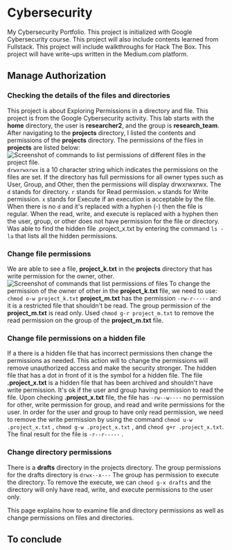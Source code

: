 # Cybersecurity
My Cybersecurity Portfolio. 
This project is initialized with Google Cybersecurity course. 
This project will also include contents learned from Fullstack.
This project will include walkthroughs for Hack The Box. 
This project will have write-ups written in the Medium.com platform. 

## Manage Authorization
### Checking the details of the files and directories
This project is about Exploring Permissions in a directory and file. This project is from the Google Cybersecurity activity. This lab starts with the **home** directory, the user is **researcher2**, and the group is **research_team**. 
After navigating to the **projects** directory, I listed the contents and permissions of the **projects** directory. The permissions of the files in **projects** are listed below:
![Screenshot of commands to list permissions of different files in the project file.](https://github.com/mshahrin/Cybersecurity/assets/25282034/6a2e0683-32fd-4d18-b41a-9293dda388ac)
`drwxrwxrwx` is a 10 character string which indicates the permissions on the files are set. If the directory has full permissions for all owner types such as User, Group, and Other, then the permissions will display drwxrwxrwx. 
The `d` stands for directory. `r` stands for Read permission. `w` stands for Write permission. `x` stands for Execute if an execution is acceptable by the file. 
When there is no `d` and it's replaced with a hyphen (-) then the file is regular. 
When the read, write, and execute is replaced with a hyphen then the user, group, or other does not have permission for the file or directory. 
Was able to find the hidden file .project_x.txt by entering the command `ls -la` that lists all the hidden permissions. 

### Change file permissions
We are able to see a file, **project_k.txt** in the **projects** directory that has write permission for the owner, other. 
![Screenshot of commands that list permissions of files](https://github.com/mshahrin/Cybersecurity/assets/25282034/fe323013-8a11-4b8d-91b9-e6be0e88b660)
To change the permission of the owner of other in the **project_k.txt** file, we need to use:
`chmod o-w project_k.txt`
**project_m.txt** has the permission `-rw-r-----` and it is a restricted file that shouldn't be read. The group permission of the **project_m.txt** is read only. Used `chmod g-r project_m.txt` to remove the read permission on the group of the **project_m.txt** file. 

### Change file permissions on a hidden file
If a there is a hidden file that has incorrect permissions then change the permissions as needed. This action will to change the permissions will remove unauthorized access and make the security stronger. 
The hidden file that has a dot in front of it is the symbol for a hidden file. The file **.project_x.txt** is a hidden file that has been archived and shouldn't have write permission. It's ok if the user and group having permission to read the file. Upon checking **.project_x.txt** file, the file has `-rw--w----` no permission for other, write permission for group, and read and write permissions for the user. 
In order for the user and group to have only read permission, we need to remove the write permission by using the command `chmod u-w .project_x.txt` , `chmod g-w .project_x.txt` , and `chmod g+r .project_x.txt`. The final result for the file is `-r--r-----` .

### Change directory permissions
There is a **drafts** directory in the projects directory. The group permissions for the drafts directory is `drwx--x---`
The group has permission to execute the directory. To remove the execute, we can `chmod g-x drafts` and the directory will only have read, write, and execute permissions to the user only. 

This page explains how to examine file and directory permissions as well as change permissions on files and directories. 

## To conclude 
